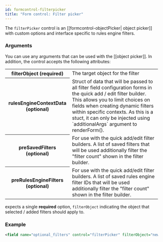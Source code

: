 ```yaml
---
id: formcontrol-filterpicker
title: "Form control: Filter picker"
---
```


The `filterPicker` control is an [[formcontrol-objectPicker| object picker]] with custom options and interface specific to rules engine filters.

### Arguments

You can use any arguments that can be used with the [[object picker]]. In addition, the control accepts the following attributes:

<div class="table-responsive">
    <table class="table">
        <tbody>
            <tr>
                <th>filterObject (required)</th>
                <td>The target object for the filter</td>
            </tr>
            <tr>
                <th>rulesEngineContextData (optional)</th>
                <td>Struct of data that will be passed to all filter field configuration forms in the quick add / edit filter builder. This allows you to limit choices on fields when creating dynamic filters within specific contexts. As this is a stuct, it can only be injected using `additionalArgs` argument to renderForm().</td>
            </tr>
            <tr>
                <th>preSavedFilters (optional)</th>
                <td>For use with the quick add/edit filter builders. A list of saved filters that will be used additionally filter the "filter count" shown in the filter builder.</td>
            </tr>
            <tr>
                <th>preRulesEngineFilters (optional)</th>
                <td>For use with the quick add/edit filter builders. A list of saved rules engine filter IDs that will be used additionally filter the "filter count" shown in the filter builder.</td>
            </tr>
        </tbody>
    </table>
</div> 

expects a single **required** option, `filterObject` indicating the object that selected / added filters should apply to.


### Example

```xml
<field name="optional_filters" control="filterPicker" filterObject="news" multiple="true" sortable="true"  />
```